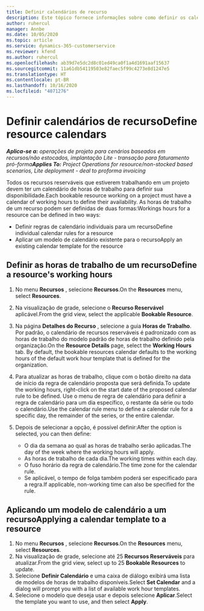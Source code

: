```yaml
---
title: Definir calendários de recurso
description: Este tópico fornece informações sobre como definir os calendários de horas de trabalho para recursos no Project Operations.
author: ruhercul
manager: Annbe
ms.date: 10/05/2020
ms.topic: article
ms.service: dynamics-365-customerservice
ms.reviewer: kfend
ms.author: ruhercul
ms.openlocfilehash: ab39d7e5dc2d8c01ed49ca0f1a4d1691aaf15637
ms.sourcegitcommit: 11a61db54119503e82faec5f99c4273e8d1247e5
ms.translationtype: HT
ms.contentlocale: pt-BR
ms.lasthandoff: 10/16/2020
ms.locfileid: "4071276"
---
```

# <a name="define-resource-calendars"></a><span data-ttu-id="9d41b-103">Definir calendários de recurso</span><span class="sxs-lookup"><span data-stu-id="9d41b-103">Define resource calendars</span></span>

<span data-ttu-id="9d41b-104">_**Aplica-se a:** operações de projeto para cenários baseados em recursos/não estocados, implantação Lite - transação para faturamento pró-forma_</span><span class="sxs-lookup"><span data-stu-id="9d41b-104">_**Applies To:** Project Operations for resource/non-stocked based scenarios, Lite deployment - deal to proforma invoicing_</span></span>

<span data-ttu-id="9d41b-105">Todos os recursos reserváveis que estiverem trabalhando em um projeto devem ter um calendário de horas de trabalho para definir sua disponibilidade.</span><span class="sxs-lookup"><span data-stu-id="9d41b-105">Each bookable resource working on a project must have a calendar of working hours to define their availability.</span></span> <span data-ttu-id="9d41b-106">As horas de trabalho de um recurso podem ser definidas de duas formas:</span><span class="sxs-lookup"><span data-stu-id="9d41b-106">Workings hours for a resource can be defined in two ways:</span></span> 

   - <span data-ttu-id="9d41b-107">Definir regras de calendário individuais para um recurso</span><span class="sxs-lookup"><span data-stu-id="9d41b-107">Define individual calendar rules for a resource</span></span>
   - <span data-ttu-id="9d41b-108">Aplicar um modelo de calendário existente para o recurso</span><span class="sxs-lookup"><span data-stu-id="9d41b-108">Apply an existing calendar template for the resource</span></span>

## <a name="define-a-resources-working-hours"></a><span data-ttu-id="9d41b-109">Definir as horas de trabalho de um recurso</span><span class="sxs-lookup"><span data-stu-id="9d41b-109">Define a resource's working hours</span></span>

1. <span data-ttu-id="9d41b-110">No menu **Recursos** , selecione **Recursos**.</span><span class="sxs-lookup"><span data-stu-id="9d41b-110">On the **Resources** menu, select **Resources**.</span></span>
2. <span data-ttu-id="9d41b-111">Na visualização de grade, selecione o **Recurso Reservável** aplicável.</span><span class="sxs-lookup"><span data-stu-id="9d41b-111">From the grid view, select the applicable **Bookable Resource**.</span></span>
3. <span data-ttu-id="9d41b-112">Na página **Detalhes do Recurso** , selecione a guia **Horas de Trabalho**. Por padrão, o calendário de recursos reserváveis é padronizado com as horas de trabalho do modelo padrão de horas de trabalho definido pela organização.</span><span class="sxs-lookup"><span data-stu-id="9d41b-112">On the **Resource Details** page, select the **Working Hours** tab. By default, the bookable resources calendar defaults to the working hours of the default work hour template that is defined for the organization.</span></span>
4. <span data-ttu-id="9d41b-113">Para atualizar as horas de trabalho, clique com o botão direito na data de início da regra de calendário proposta que será definida.</span><span class="sxs-lookup"><span data-stu-id="9d41b-113">To update the working hours, right-click on the start date of the proposed calendar rule to be defined.</span></span> <span data-ttu-id="9d41b-114">Use o menu de regra de calendário para definir a regra de calendário para um dia específico, o restante da série ou todo o calendário.</span><span class="sxs-lookup"><span data-stu-id="9d41b-114">Use the calendar rule menu to define a calendar rule for a specific day, the remainder of the series, or the entire calendar.</span></span>
5. <span data-ttu-id="9d41b-115">Depois de selecionar a opção, é possível definir:</span><span class="sxs-lookup"><span data-stu-id="9d41b-115">After the option is selected, you can then define:</span></span>

    - <span data-ttu-id="9d41b-116">O dia da semana ao qual as horas de trabalho serão aplicadas.</span><span class="sxs-lookup"><span data-stu-id="9d41b-116">The day of the week where the working hours will apply.</span></span>
    - <span data-ttu-id="9d41b-117">As horas de trabalho de cada dia.</span><span class="sxs-lookup"><span data-stu-id="9d41b-117">The working times within each day.</span></span>
    - <span data-ttu-id="9d41b-118">O fuso horário da regra de calendário.</span><span class="sxs-lookup"><span data-stu-id="9d41b-118">The time zone for the calendar rule.</span></span>
    - <span data-ttu-id="9d41b-119">Se aplicável, o tempo de folga também poderá ser especificado para a regra.</span><span class="sxs-lookup"><span data-stu-id="9d41b-119">If applicable, non-working time can also be specified for the rule.</span></span>

## <a name="applying-a-calendar-template-to-a-resource"></a><span data-ttu-id="9d41b-120">Aplicando um modelo de calendário a um recurso</span><span class="sxs-lookup"><span data-stu-id="9d41b-120">Applying a calendar template to a resource</span></span>

1. <span data-ttu-id="9d41b-121">No menu **Recursos** , selecione **Recursos**.</span><span class="sxs-lookup"><span data-stu-id="9d41b-121">On the **Resources** menu, select **Resources**.</span></span>
2. <span data-ttu-id="9d41b-122">Na visualização de grade, selecione até 25 **Recursos Reserváveis** para atualizar.</span><span class="sxs-lookup"><span data-stu-id="9d41b-122">From the grid view, select up to 25 **Bookable Resources** to update.</span></span>
3. <span data-ttu-id="9d41b-123">Selecione **Definir Calendário** e uma caixa de diálogo exibirá uma lista de modelos de horas de trabalho disponíveis.</span><span class="sxs-lookup"><span data-stu-id="9d41b-123">Select **Set Calendar** and a dialog will prompt you with a list of available work hour templates.</span></span>
4. <span data-ttu-id="9d41b-124">Selecione o modelo que deseja usar e depois selecione **Aplicar**.</span><span class="sxs-lookup"><span data-stu-id="9d41b-124">Select the template you want to use, and then select **Apply**.</span></span>

